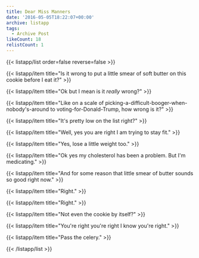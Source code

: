 ```yaml
---
title: Dear Miss Manners
date: '2016-05-05T18:22:07+00:00'
archive: listapp
tags: 
  - Archive Post
likeCount: 18
relistCount: 1
---
```



{{< listapp/list order=false reverse=false >}}

   {{< listapp/item title="Is it wrong to put a little smear of soft butter on this cookie before I eat it?" >}}

   {{< listapp/item title="Ok but I mean is it *really* wrong?" >}}

   {{< listapp/item title="Like on a scale of picking-a-difficult-booger-when-nobody's-around to voting-for-Donald-Trump, how wrong is it?" >}}

   {{< listapp/item title="It's pretty low on the list right?" >}}

   {{< listapp/item title="Well, yes you are right I am trying to stay fit." >}}

   {{< listapp/item title="Yes, lose a little weight too." >}}

   {{< listapp/item title="Ok yes my cholesterol has been a problem. But I'm medicating." >}}

   {{< listapp/item title="And for some reason that little smear of butter sounds so good right now." >}}

   {{< listapp/item title="Right." >}}

   {{< listapp/item title="Right." >}}

   {{< listapp/item title="Not even the cookie by itself?" >}}

   {{< listapp/item title="You're right you're right I know you're right." >}}

   {{< listapp/item title="Pass the celery." >}}

{{< /listapp/list >}}
